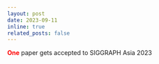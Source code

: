 ```yaml
---
layout: post
date: 2023-09-11
inline: true
related_posts: false
---
```



<b><font color="red" >One</font></b> paper gets accepted to SIGGRAPH Asia 2023
